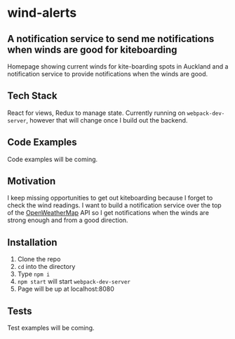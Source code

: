 # wind-alerts

## A notification service to send me notifications when winds are good for kiteboarding

Homepage showing current winds for kite-boarding spots in Auckland and a notification service to provide notifications when the winds are good.

## Tech Stack

React for views, Redux to manage state.
Currently running on `webpack-dev-server`, however that will change once I build out the backend.

## Code Examples

Code examples will be coming.

## Motivation

I keep missing opportunities to get out kiteboarding because I forget to check the wind readings. I want to build a notification service over the top of the [OpenWeatherMap](http://openweathermap.org/) API so I get notifications when the winds are strong enough and from a good direction.

## Installation

1. Clone the repo
2. `cd` into the directory
3. Type `npm i`
4. `npm start` will start `webpack-dev-server`
5. Page will be up at localhost:8080

## Tests

Test examples will be coming.
